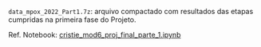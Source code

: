 `data_mpox_2022_Part1.7z`: arquivo compactado com resultados das etapas cumpridas na primeira fase  do Projeto. 

Ref. Notebook: [cristie_mod6_proj_final_parte_1.ipynb](https://github.com/Cristie-Lima/e-SUS_Sinan_Mpox_ML-Workflow/blob/main/cristie_mod6_proj_final_parte_1.ipynb)
